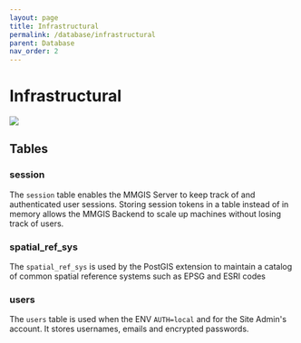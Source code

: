 ```yaml
---
layout: page
title: Infrastructural
permalink: /database/infrastructural
parent: Database
nav_order: 2
---
```


# Infrastructural

![](/MMGIS/assets/images/database_schemas/infrastructural.png)

## Tables

### session

The `session` table enables the MMGIS Server to keep track of and authenticated user sessions. Storing session tokens in a table instead of in memory allows the MMGIS Backend to scale up machines without losing track of users.

### spatial_ref_sys

The `spatial_ref_sys` is used by the PostGIS extension to maintain a catalog of common spatial reference systems such as EPSG and ESRI codes

### users

The `users` table is used when the ENV `AUTH=local` and for the Site Admin's account. It stores usernames, emails and encrypted passwords.
